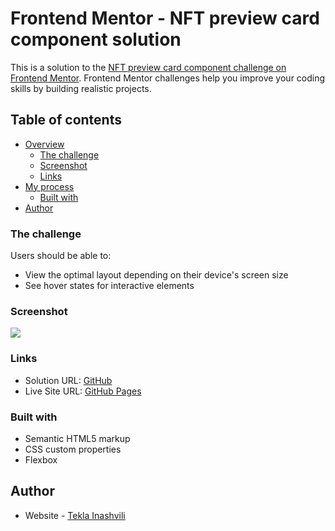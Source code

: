 # Frontend Mentor - NFT preview card component solution

This is a solution to the [NFT preview card component challenge on Frontend Mentor](https://www.frontendmentor.io/challenges/nft-preview-card-component-SbdUL_w0U). Frontend Mentor challenges help you improve your coding skills by building realistic projects. 

## Table of contents

- [Overview](#overview)
  - [The challenge](#the-challenge)
  - [Screenshot](#screenshot)
  - [Links](#links)
- [My process](#my-process)
  - [Built with](#built-with)
- [Author](#author)

### The challenge

Users should be able to:

- View the optimal layout depending on their device's screen size
- See hover states for interactive elements

### Screenshot

![](./screenshot.jpg)

### Links

- Solution URL: [GitHub](https://github.com/tekla900/nft-preview-card-component)
- Live Site URL: [GitHub Pages](https://tekla900.github.io/nft-preview-card-component/)

### Built with

- Semantic HTML5 markup
- CSS custom properties
- Flexbox

## Author

- Website - [Tekla Inashvili](https://github.com/tekla900)

